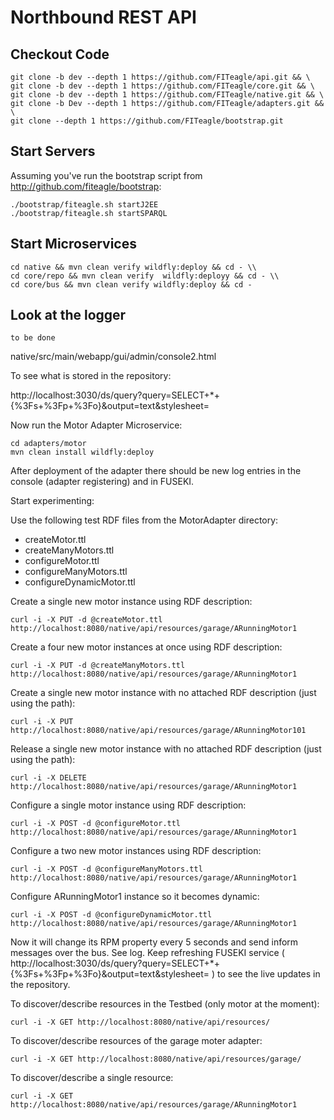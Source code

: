 
Northbound REST API
===================

Checkout Code
-------------
```
git clone -b dev --depth 1 https://github.com/FITeagle/api.git && \
git clone -b dev --depth 1 https://github.com/FITeagle/core.git && \
git clone -b dev --depth 1 https://github.com/FITeagle/native.git && \
git clone -b Dev --depth 1 https://github.com/FITeagle/adapters.git && \
git clone --depth 1 https://github.com/FITeagle/bootstrap.git
```

Start Servers
-------------

Assuming you've run the bootstrap script from http://github.com/fiteagle/bootstrap:

```
./bootstrap/fiteagle.sh startJ2EE
./bootstrap/fiteagle.sh startSPARQL
```

Start Microservices
-------------------

```
cd native && mvn clean verify wildfly:deploy && cd - \\
cd core/repo && mvn clean verify  wildfly:deployy && cd - \\
cd core/bus && mvn clean verify wildfly:deploy && cd -
```

Look at the logger
------------------

```
to be done
```

native/src/main/webapp/gui/admin/console2.html

To see what is stored in the repository:

http://localhost:3030/ds/query?query=SELECT+*+{%3Fs+%3Fp+%3Fo}&output=text&stylesheet=


Now run the Motor Adapter Microservice:

  ```
cd adapters/motor
mvn clean install wildfly:deploy
  ```


After deployment of the adapter there should be new log entries in the console (adapter registering) and in FUSEKI.


Start experimenting:

Use the following test RDF files from the MotorAdapter directory:

* createMotor.ttl
* createManyMotors.ttl
* configureMotor.ttl
* configureManyMotors.ttl
* configureDynamicMotor.ttl

Create a single new motor instance using RDF description:

  ```
curl -i -X PUT -d @createMotor.ttl http://localhost:8080/native/api/resources/garage/ARunningMotor1
  ```

Create a four new motor instances at once using RDF description:

  ```
curl -i -X PUT -d @createManyMotors.ttl http://localhost:8080/native/api/resources/garage/ARunningMotor1
  ```

Create a single new motor instance with no attached RDF description (just using the path):

  ```
curl -i -X PUT http://localhost:8080/native/api/resources/garage/ARunningMotor101
  ```

Release a single new motor instance with no attached RDF description (just using the path):

  ```
curl -i -X DELETE http://localhost:8080/native/api/resources/garage/ARunningMotor1
  ```

Configure a single motor instance using RDF description:

  ```
curl -i -X POST -d @configureMotor.ttl http://localhost:8080/native/api/resources/garage/ARunningMotor1
  ```

Configure a two new motor instances using RDF description:

  ```
curl -i -X POST -d @configureManyMotors.ttl http://localhost:8080/native/api/resources/garage/ARunningMotor1
  ```

Configure ARunningMotor1 instance so it becomes dynamic:

  ```
curl -i -X POST -d @configureDynamicMotor.ttl http://localhost:8080/native/api/resources/garage/ARunningMotor1
  ```

Now it will change its RPM property every 5 seconds and send inform messages over the bus. See log.
Keep refreshing FUSEKI service ( http://localhost:3030/ds/query?query=SELECT+*+{%3Fs+%3Fp+%3Fo}&output=text&stylesheet= ) to see the live updates in the repository.


To discover/describe resources in the Testbed (only motor at the moment):

  ```
curl -i -X GET http://localhost:8080/native/api/resources/
  ```

To discover/describe resources of the garage moter adapter:

  ```
curl -i -X GET http://localhost:8080/native/api/resources/garage/
  ```

To discover/describe a single resource:

  ```
curl -i -X GET http://localhost:8080/native/api/resources/garage/ARunningMotor1
  ```




